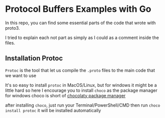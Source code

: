 # Protocol Buffers Examples with Go
In this repo, you can find some essential parts of the code that wrote with proto3.

I tried to explain each not part as simply as I could as a comment inside the files.

## Installation Protoc
`Protoc` is the tool that let us compile the `.proto` files to the main code that we want to use

It's so easy to install `protoc` in MacOS/Linux, but for windows it might be a little hard
so here I encourage you to install `choco` as the package manager for windows choco is short of [chocolaty package manager](https://chocolatey.org/)

after installing `choco`, just run your Terminal/PowerShell/CMD then run `choco install protoc` it will be installed automatically
